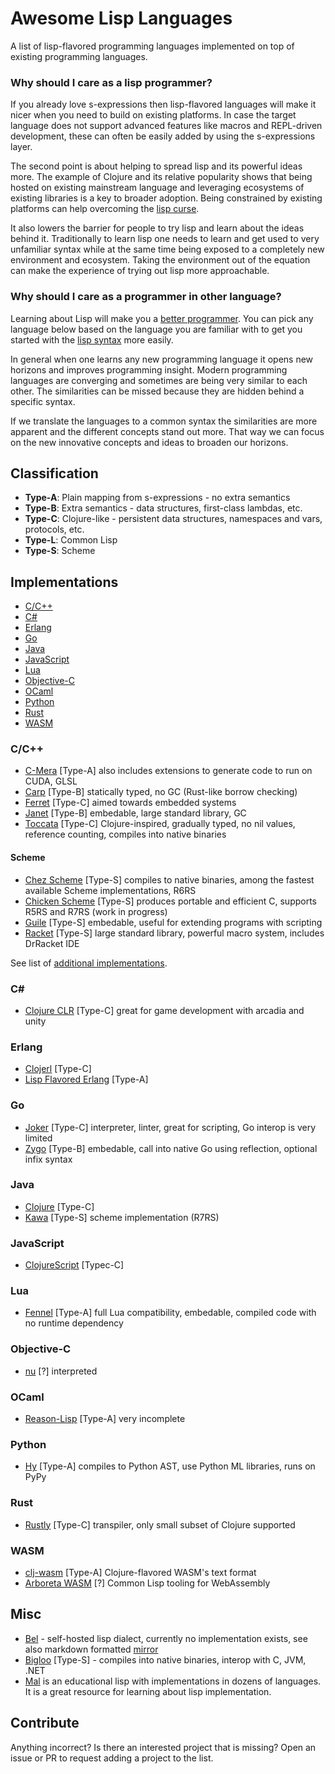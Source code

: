 
# Awesome Lisp Languages

A list of lisp-flavored programming languages implemented on top of existing programming languages.

### Why should I care as a lisp programmer?

If you already love s-expressions then lisp-flavored languages will make it nicer when you need to build on existing platforms. In case the target language does not support advanced features like macros and REPL-driven development, these can often be easily added by using the s-expressions layer.

The second point is about helping to spread lisp and its powerful ideas more. The example of Clojure and its relative popularity shows that being hosted on existing mainstream language and leveraging ecosystems of existing libraries is a key to broader adoption. Being constrained by existing platforms can help overcoming the [lisp curse](http://winestockwebdesign.com/Essays/Lisp_Curse.html).

It also lowers the barrier for people to try lisp and learn about the ideas behind it. Traditionally to learn lisp one needs to learn and get used to very unfamiliar syntax while at the same time being exposed to a completely new environment and ecosystem. Taking the environment out of the equation can make the experience of trying out lisp more approachable.

### Why should I care as a programmer in other language?

Learning about Lisp will make you a [better programmer](http://www.catb.org/~esr/faqs/hacker-howto.html). You can pick any language below based on the language you are familiar with to get you started with the [lisp syntax](https://en.m.wikipedia.org/wiki/S-expression) more easily.

In general when one learns any new programming language it opens new horizons and improves programming insight. Modern programming languages are converging and sometimes are being very similar to each other. The similarities can be missed because they are hidden behind a specific syntax.

If we translate the languages to a common syntax the similarities are more apparent and the different concepts stand out more. That way we can focus on the new innovative concepts and ideas to broaden our horizons.



## Classification

- **Type-A**: Plain mapping from s-expressions - no extra semantics
- **Type-B**: Extra semantics - data structures, first-class lambdas, etc.
- **Type-C**: Clojure-like - persistent data structures, namespaces and vars, protocols, etc.
- **Type-L**: Common Lisp
- **Type-S**: Scheme

## Implementations

<!-- TOC depthFrom:3 depthTo:6 withLinks:1 updateOnSave:1 orderedList:0 -->

- [C/C++](#cc)
- [C#](#c)
- [Erlang](#erlang)
- [Go](#go)
- [Java](#java)
- [JavaScript](#javascript)
- [Lua](#lua)
- [Objective-C](#objective-c)
- [OCaml](#ocaml)
- [Python](#python)
- [Rust](#rust)
- [WASM](#wasm)

<!-- /TOC -->

### C/C++

- [C-Mera](https://github.com/kiselgra/c-mera) [Type-A] also includes extensions to generate code to run on CUDA, GLSL
- [Carp](https://github.com/carp-lang/Carp) [Type-B] statically typed, no GC (Rust-like borrow checking)
- [Ferret](https://ferret-lang.org/) [Type-C] aimed towards embedded systems
- [Janet](https://janet-lang.org/) [Type-B] embedable, large standard library, GC
- [Toccata](https://github.com/Toccata-Lang/toccata) [Type-C] Clojure-inspired, gradually typed, no nil values, reference counting, compiles into native binaries

#### Scheme

- [Chez Scheme](https://www.scheme.com/) [Type-S] compiles to native binaries, among the fastest available Scheme implementations, R6RS
- [Chicken Scheme](https://www.call-cc.org/) [Type-S] produces portable and efficient C, supports R5RS and R7RS (work in progress)
- [Guile](https://www.gnu.org/software/guile/) [Type-S] embedable, useful for extending programs with scripting
- [Racket](https://racket-lang.org/) [Type-S] large standard library, powerful macro system, includes DrRacket IDE

See list of [additional implementations](http://community.schemewiki.org/?scheme-faq-standards#implementations).

### C#

- [Clojure CLR](https://github.com/clojure/clojure-clr) [Type-C] great for game development with arcadia and unity


### Erlang

- [Clojerl](https://github.com/clojerl/clojerl) [Type-C]
- [Lisp Flavored Erlang](http://lfe.io/) [Type-A]

### Go

- [Joker](https://joker-lang.org/) [Type-C] interpreter, linter, great for scripting, Go interop is very limited
- [Zygo](https://github.com/glycerine/zygomys) [Type-B] embedable, call into native Go using reflection, optional infix syntax

### Java

- [Clojure](https://clojure.org/) [Type-C]
- [Kawa](https://www.gnu.org/software/kawa/) [Type-S] scheme implementation (R7RS)


### JavaScript

- [ClojureScript](https://clojurescript.org/) [Typec-C]

### Lua

- [Fennel](https://fennel-lang.org/) [Type-A] full Lua compatibility, embedable, compiled code with no runtime dependency

### Objective-C

- [nu](https://github.com/programming-nu/nu) [?] interpreted

### OCaml

- [Reason-Lisp](https://github.com/jaredly/myntax) [Type-A] very incomplete

### Python

- [Hy](https://github.com/hylang/hy) [Type-A] compiles to Python AST, use Python ML libraries, runs on PyPy

### Rust

- [Rustly](https://github.com/timothypratley/rustly) [Type-C] transpiler, only small subset of Clojure supported

### WASM

- [clj-wasm](https://github.com/roman01la/clj-wasm) [Type-A] Clojure-flavored WASM's text format
- [Arboreta WASM](https://github.com/Arboreta/arboreta-wasm) [?] Common Lisp tooling for WebAssembly

## Misc

- [Bel](http://paulgraham.com/bel.html) - self-hosted lisp dialect, currently no implementation exists, see also markdown formatted [mirror](https://github.com/alephyud/bel)
- [Bigloo](https://www-sop.inria.fr/mimosa/fp/Bigloo/) [Type-S] - compiles into native binaries, interop with C, JVM, .NET
- [Mal](https://github.com/kanaka/mal) is an educational lisp with implementations in dozens of languages. It is a great resource for learning about lisp implementation.

## Contribute

Anything incorrect? Is there an interested project that is missing? Open an issue or PR to request adding a project to the list.
